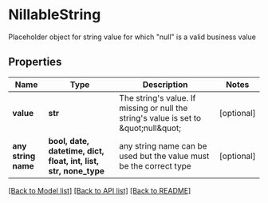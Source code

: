 # NillableString

Placeholder object for string value  for which \"null\" is a valid business value

## Properties
Name | Type | Description | Notes
------------ | ------------- | ------------- | -------------
**value** | **str** | The string&#39;s value. If missing or null the string&#39;s value is set to \&quot;null\&quot; | [optional] 
**any string name** | **bool, date, datetime, dict, float, int, list, str, none_type** | any string name can be used but the value must be the correct type | [optional]

[[Back to Model list]](../README.md#documentation-for-models) [[Back to API list]](../README.md#documentation-for-api-endpoints) [[Back to README]](../README.md)


